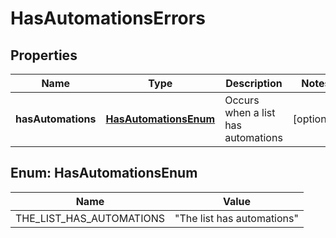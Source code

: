 

# HasAutomationsErrors


## Properties

| Name | Type | Description | Notes |
|------------ | ------------- | ------------- | -------------|
|**hasAutomations** | [**HasAutomationsEnum**](#HasAutomationsEnum) | Occurs when a list has automations |  [optional] |



## Enum: HasAutomationsEnum

| Name | Value |
|---- | -----|
| THE_LIST_HAS_AUTOMATIONS | &quot;The list has automations&quot; |



